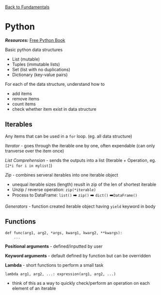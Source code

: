 <a href="../1. Fundamentals">Back to Fundamentals</a>

# Python

***Resources:*** <a href="https://books.goalkicker.com/PythonBook/">Free Python Book</a>

Basic python data structures
* List (mutable)
* Tuples (immutable lists)
* Set (list with no duplications)
* Dictionary (key-value pairs)

For each of the data structure, understand how to 
* add items
* remove items
* count items
* check whether item exist in data structure

## Iterables
Any items that can be used in a `for` loop. (eg. all data structure)

*Iterator* - goes through the iterable one by one, often expendable (can only tranverse over the item once)

*List Comprehension* - sends the outputs into a list (Iterable + Operation, eg. `[2*i for i in mylist]`)

*Zip* - combines serveral iterables into one iterable object
* unequal iterable sizes (length) reuslt in zip of the len of shortest iterable
* Unzip / reverse operation: `zip(*iterable)`
* Process to DataFrame: `list()` :arrow_right: `zip()` :arrow_right: `dict()` :arrow_right:`DataFrame()`

*Generators* - function created iterable object having `yield` keyword in body

## Functions
```
def func(arg1, arg2, *args, kwarg1, kwarg2, **kwargs):
    ...
```
**Positional arguments** - defined/inputted by user 

**Keyword arguments** - default defined by function but can be overridden

**Lambda** - short functions to perform a small task
```
lambda arg1, arg2, ...: expression(arg1, arg2, ...)
```
* think of this as a way to quickly check/perform an operation on each element of an iterable